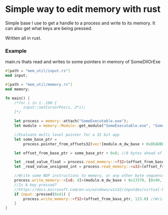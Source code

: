 # Simple way to edit memory with rust
 
Simple base I use to get a handle to a process and write to its memory. It can also get what keys are being pressed.

Written all in rust.

### Example

main.rs thats read and writes to some pointers in memory of SomeDllOrExe

```Rust
#[path = "mem_util/input.rs"]
mod input;

#[path = "mem_util/memory.rs"]
mod memory;

fn main() {
    /*for i in 1..100 {
        input::setCursorPos(i, 2*i);
    }*/

    let process = memory::attach("SomeExecutable.exe");
    let module = memory::Module::get_module("SomeExecutable.exe", "SomeDllOrExe.dll");

    //Evaluate multi level pointer for a 32 bit app
    let some_base_ptr =
        process.pointer_from_offsets32(vec![module.m_dw_base + 0xDEADBEEF, 0xF0, 0x0, 0xCC]);

    let offset_from_base_ptr = some_base_ptr + 0x8; //8 bytes ahead of first the multi level pointer

    let _read_value_float = process.read_memory::<f32>(offset_from_base_ptr); //Reads value of memory as a float
    let _read_value_unsigned_int = process.read_memory::<u32>(offset_from_base_ptr); //Reads value of memory as unsigned 32 bit integer

    //Write some NOP instructions to memory, or any other byte sequence
    process.write_memory::<[u8; 4]>(module.m_dw_base + 0x13370, [0x90, 0x90, 0x90, 0x90]);
    //Is A key pressed?
    //https://docs.microsoft.com/en-us/windows/win32/inputdev/virtual-key-codes
    if input::pressed(0x41) {
        process.write_memory::<f32>(offset_from_base_ptr, 123.0) //Writes 123.0 as float to memory location,
    }
}
```

